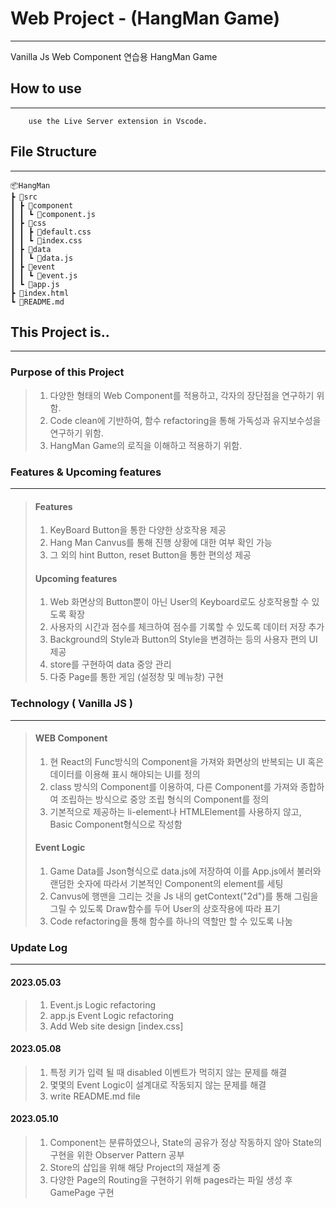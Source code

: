 # Web Project - (HangMan Game)
----------------------
Vanilla Js Web Component 연습용 HangMan Game

## How to use
-------------------
```
    use the Live Server extension in Vscode.
```

## File Structure
--------------------
    📦HangMan
    ┣ 📂src
    ┃ ┣ 📂component
    ┃ ┃ ┗ 📜component.js
    ┃ ┣ 📂css
    ┃ ┃ ┣ 📜default.css
    ┃ ┃ ┗ 📜index.css
    ┃ ┣ 📂data
    ┃ ┃ ┗ 📜data.js
    ┃ ┣ 📂event
    ┃ ┃ ┗ 📜event.js
    ┃ ┗ 📜app.js
    ┣ 📜index.html
    ┗ 📜README.md

## This Project is..
-------------------
### Purpose of this Project

> 1. 다양한 형태의 Web Component를 적용하고, 각자의 장단점을 연구하기 위함.
> 2. Code clean에 기반하여, 함수 refactoring을 통해 가독성과 유지보수성을 연구하기 위함.
> 3. HangMan Game의 로직을 이해하고 적용하기 위함.
  
### Features & Upcoming features
------------------------
> #### Features
> 
> 1. KeyBoard Button을 통한 다양한 상호작용 제공
> 2. Hang Man Canvus를 통해 진행 상황에 대한 여부 확인 가능
> 3. 그 외의 hint Button, reset Button을 통한 편의성 제공
>
> #### Upcoming features
> 
> 1. Web 화면상의 Button뿐이 아닌 User의 Keyboard로도 상호작용할 수 있도록 확장
> 2. 사용자의 시간과 점수를 체크하여 점수를 기록할 수 있도록 데이터 저장 추가
> 3. Background의 Style과 Button의 Style을 변경하는 등의 사용자 편의 UI 제공
> 4. store를 구현하여 data 중앙 관리
> 5. 다중 Page를 통한 게임 (설정창 및 메뉴창) 구현

### Technology ( Vanilla JS )
-------------------------
> #### WEB Component
> 1. 현 React의 Func방식의 Component을 가져와 화면상의 반복되는 UI 혹은 데이터를 이용해 표시 해야되는 UI를 정의
> 2. class 방식의 Component를 이용하여, 다른 Component를 가져와 종합하여 조립하는 방식으로 중앙 조립 형식의 Component를 정의
> 3. 기본적으로 제공하는 li-element나 HTMLElement를 사용하지 않고, Basic Component형식으로 작성함
> 
> #### Event Logic
> 1. Game Data를 Json형식으로 data.js에 저장하여 이를 App.js에서 불러와 랜덤한 숫자에 따라서 기본적인 Component의 element를 세팅
> 2. Canvus에 행맨을 그리는 것을 Js 내의 getContext("2d")를 통해 그림을 그릴 수 있도록 Draw함수를 두어 User의 상호작용에 따라 표기
> 3. Code refactoring을 통해 함수를 하나의 역할만 할 수 있도록 나눔

### Update Log
------------------
#### 2023.05.03
> 1. Event.js Logic refactoring
> 2. app.js Event Logic refactoring
> 3. Add Web site design [index.css]

#### 2023.05.08
> 1. 특정 키가 입력 될 때 disabled 이벤트가 먹히지 않는 문제를 해결
> 2. 몇몇의 Event Logic이 설계대로 작동되지 않는 문제를 해결
> 3. write README.md file

#### 2023.05.10
> 1. Component는 분류하였으나, State의 공유가 정상 작동하지 않아 State의 구현을 위한 Observer Pattern 공부
> 2. Store의 삽입을 위해 해당 Project의 재설계 중
> 3. 다양한 Page의 Routing을 구현하기 위해 pages라는 파일 생성 후 GamePage 구현